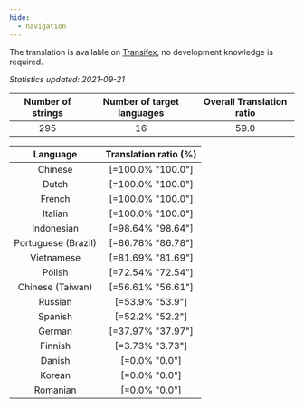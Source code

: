 ```yaml
---
hide:
  - navigation
---
```


<!--
DO NOT EDIT THIS FILE DIRECTLY.
It is generated automatically by transifex_stats.py in the scripts folder.
-->

The translation is available on [Transifex](https://www.transifex.com/quickosm/gui/), no development
knowledge is required.

*Statistics updated: 2021-09-21*

| Number of strings | Number of target languages | Overall Translation ratio |
|:-:|:-:|:-:|
295|16|59.0

| Language | Translation ratio (%) |
|:-:|:-:|
Chinese|[=100.0% "100.0"]|
Dutch|[=100.0% "100.0"]|
French|[=100.0% "100.0"]|
Italian|[=100.0% "100.0"]|
Indonesian|[=98.64% "98.64"]|
Portuguese (Brazil)|[=86.78% "86.78"]|
Vietnamese|[=81.69% "81.69"]|
Polish|[=72.54% "72.54"]|
Chinese (Taiwan)|[=56.61% "56.61"]|
Russian|[=53.9% "53.9"]|
Spanish|[=52.2% "52.2"]|
German|[=37.97% "37.97"]|
Finnish|[=3.73% "3.73"]|
Danish|[=0.0% "0.0"]|
Korean|[=0.0% "0.0"]|
Romanian|[=0.0% "0.0"]|


